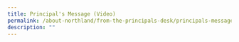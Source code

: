 ```yaml
---
title: Principal's Message (Video)
permalink: /about-northland/from-the-principals-desk/principals-message-video/
description: ""
---
```

